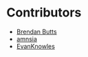 # Contributors

* [Brendan Butts](https://www.github.com/sevenecks)
* [amnsia](https://github.com/amnsia)
* [EvanKnowles](https://github.com/EvanKnowles)

